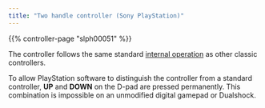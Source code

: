 ```yaml
---
title: "Two handle controller (Sony PlayStation)"
---
```


{{% controller-page "slph00051" %}}

The controller follows the same standard [internal operation](../tech) as other classic controllers.

To allow PlayStation software to distinguish the controller from a standard controller, **UP** and **DOWN** on the D-pad are pressed permanently. This combination is impossible on an unmodified digital gamepad or Dualshock.
